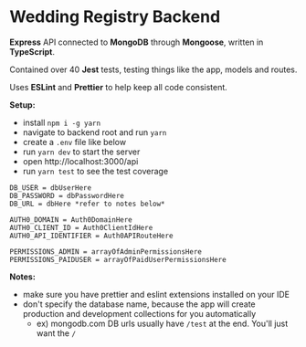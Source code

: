 # Wedding Registry Backend

**Express** API connected to **MongoDB** through **Mongoose**, written in **TypeScript**.

Contained over 40 **Jest** tests, testing things like the app, models and routes.

Uses **ESLint** and **Prettier** to help keep all code consistent.

**Setup:**

- install `npm i -g yarn`
- navigate to backend root and run `yarn`
- create a `.env` file like below
- run `yarn dev` to start the server
- open http://localhost:3000/api
- run `yarn test` to see the test coverage

```
DB_USER = dbUserHere
DB_PASSWORD = dbPasswordHere
DB_URL = dbHere *refer to notes below*

AUTH0_DOMAIN = Auth0DomainHere
AUTH0_CLIENT_ID = Auth0ClientIdHere
AUTH0_API_IDENTIFIER = Auth0APIRouteHere

PERMISSIONS_ADMIN = arrayOfAdminPermissionsHere
PERMISSIONS_PAIDUSER = arrayOfPaidUserPermissionsHere

```

**Notes:**

- make sure you have prettier and eslint extensions installed on your IDE
- don't specify the database name, because the app will create production and development collections for you automatically
  - ex) mongodb.com DB urls usually have `/test` at the end. You'll just want the `/`
